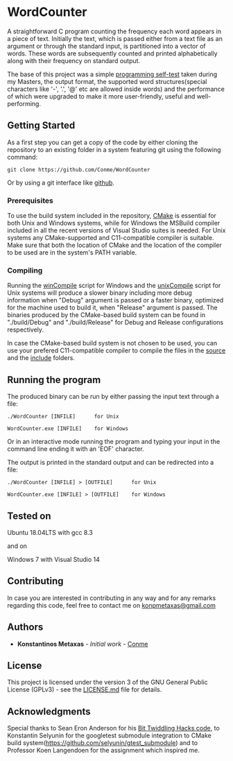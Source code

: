 # WordCounter

A straightforward C program counting the frequency each word appears in a piece of text. Initially the text, which is passed either from a text file as an argument or through the standard input, is partitioned into a vector of words. These words are subsequently counted and printed alphabetically along with their frequency on standard output.

The base of this project was a simple [programming self-test](http://www.st.ewi.tudelft.nl/koen/cs4140/test.pdf) taken during my Masters, the output format, the supported word structures(special characters like '-', '.', '@' etc are allowed inside words) and the performance of which were upgraded to make it more user-friendly, useful and well-performing.

## Getting Started

As a first step you can get a copy of the code by either cloning the repository to an existing folder in a system featuring git using the following command:
```
git clone https://github.com/Conme/WordCounter
```
Or by using a git interface like [github](https://help.github.com/en/github/creating-cloning-and-archiving-repositories/cloning-a-repository).

### Prerequisites

To use the build system included in the repository, [CMake](https://cmake.org) is essential for both Unix and Windows systems, while for Windows the MSBuild compiler included in all the recent versions of Visual Studio suites is needed. For Unix systems any CMake-supported and C11-compatible compiler is suitable. Make sure that both the location of CMake and the location of the compiler to be used are in the system's PATH variable.

### Compiling

Running the [winCompile](winCompile.bat) script for Windows and the [unixCompile](unixCompile.sh) script for Unix systems will produce a slower binary including more debug information when "Debug" argument is passed or a faster binary, optimized for the machine used to build it, when "Release" argument is passed. The binaries produced by the CMake-based build system can be found in "./build/Debug" and "./build/Release" for Debug and Release configurations respectively.

In case the CMake-based build system is not chosen to be used, you can use your prefered C11-compatible compiler to compile the files in the [source](src) and the [include](include) folders.

## Running the program

The produced binary can be run by either passing the input text through a file:

```
./WordCounter [INFILE]		for Unix
```
```
WordCounter.exe [INFILE]	for Windows
```
Or in an interactive mode running the program and typing your input in the command line ending it with an 'EOF' character.

The output is printed in the standard output and can be redirected into a file:
```
./WordCounter [INFILE] > [OUTFILE]		for Unix
```
```
WordCounter.exe [INFILE] > [OUTFILE]	for Windows
```
## Tested on

Ubuntu 18.04LTS with gcc 8.3

and on

Windows 7 with Visual Studio 14

## Contributing

In case you are interested in contributing in any way and for any remarks regarding this code, feel free to contact me on konpmetaxas@gmail.com

## Authors

* **Konstantinos Metaxas** - *Initial work* - [Conme](https://github.com/Conme)

## License

This project is licensed under the version 3 of the GNU General Public License (GPLv3) - see the [LICENSE.md](LICENSE.md) file for details.

## Acknowledgments

Special thanks to Sean Eron Anderson for his [Bit Twiddling Hacks code](https://graphics.stanford.edu/~seander/bithacks.html), to Konstantin Selyunin for the googletest submodule integration to CMake build system(https://github.com/selyunin/gtest_submodule) and to Professor Koen Langendoen for the assignment which inspired me.
